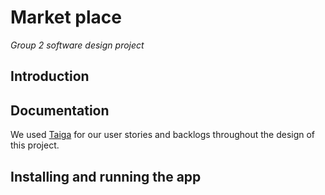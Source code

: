 # Market place
_Group 2 software design project_

## Introduction

## Documentation

We used [Taiga](https://tree.taiga.io/project/williambooi-mobile-application-market-place-1/timeline) for our user stories and backlogs throughout the design of this project.

## Installing and running the app
